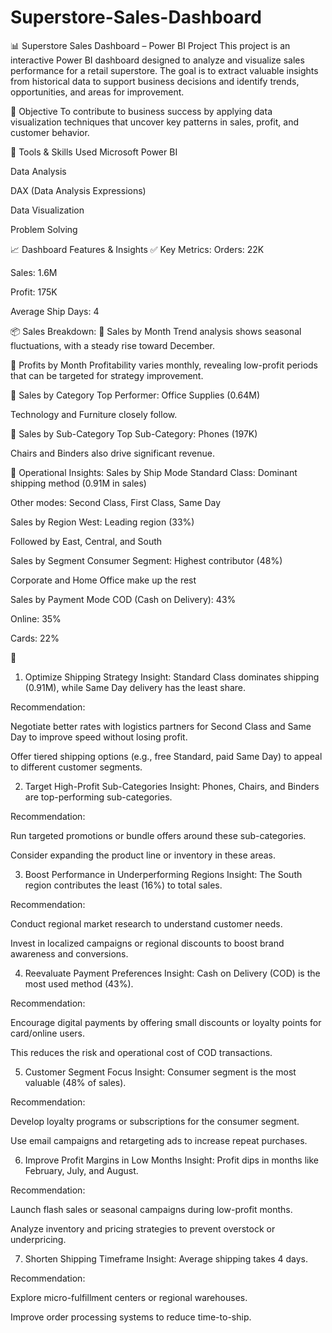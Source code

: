 # Superstore-Sales-Dashboard
📊 Superstore Sales Dashboard – Power BI Project
This project is an interactive Power BI dashboard designed to analyze and visualize sales performance for a retail superstore. The goal is to extract valuable insights from historical data to support business decisions and identify trends, opportunities, and areas for improvement.

🎯 Objective
To contribute to business success by applying data visualization techniques that uncover key patterns in sales, profit, and customer behavior.

🧰 Tools & Skills Used
Microsoft Power BI

Data Analysis

DAX (Data Analysis Expressions)

Data Visualization

Problem Solving

📈 Dashboard Features & Insights
✅ Key Metrics:
Orders: 22K

Sales: 1.6M

Profit: 175K

Average Ship Days: 4

📦 Sales Breakdown:
🔹 Sales by Month
Trend analysis shows seasonal fluctuations, with a steady rise toward December.

🔹 Profits by Month
Profitability varies monthly, revealing low-profit periods that can be targeted for strategy improvement.

🔹 Sales by Category
Top Performer: Office Supplies (0.64M)

Technology and Furniture closely follow.

🔹 Sales by Sub-Category
Top Sub-Category: Phones (197K)

Chairs and Binders also drive significant revenue.

🚚 Operational Insights:
Sales by Ship Mode
Standard Class: Dominant shipping method (0.91M in sales)

Other modes: Second Class, First Class, Same Day

Sales by Region
West: Leading region (33%)

Followed by East, Central, and South

Sales by Segment
Consumer Segment: Highest contributor (48%)

Corporate and Home Office make up the rest

Sales by Payment Mode
COD (Cash on Delivery): 43%

Online: 35%

Cards: 22%

📌 
1. Optimize Shipping Strategy
Insight: Standard Class dominates shipping (0.91M), while Same Day delivery has the least share.

Recommendation:

Negotiate better rates with logistics partners for Second Class and Same Day to improve speed without losing profit.

Offer tiered shipping options (e.g., free Standard, paid Same Day) to appeal to different customer segments.

2. Target High-Profit Sub-Categories
Insight: Phones, Chairs, and Binders are top-performing sub-categories.

Recommendation:

Run targeted promotions or bundle offers around these sub-categories.

Consider expanding the product line or inventory in these areas.

3. Boost Performance in Underperforming Regions
Insight: The South region contributes the least (16%) to total sales.

Recommendation:

Conduct regional market research to understand customer needs.

Invest in localized campaigns or regional discounts to boost brand awareness and conversions.

4. Reevaluate Payment Preferences
Insight: Cash on Delivery (COD) is the most used method (43%).

Recommendation:

Encourage digital payments by offering small discounts or loyalty points for card/online users.

This reduces the risk and operational cost of COD transactions.

5. Customer Segment Focus
Insight: Consumer segment is the most valuable (48% of sales).

Recommendation:

Develop loyalty programs or subscriptions for the consumer segment.

Use email campaigns and retargeting ads to increase repeat purchases.

6. Improve Profit Margins in Low Months
Insight: Profit dips in months like February, July, and August.

Recommendation:

Launch flash sales or seasonal campaigns during low-profit months.

Analyze inventory and pricing strategies to prevent overstock or underpricing.

7. Shorten Shipping Timeframe
Insight: Average shipping takes 4 days.

Recommendation:

Explore micro-fulfillment centers or regional warehouses.

Improve order processing systems to reduce time-to-ship.


